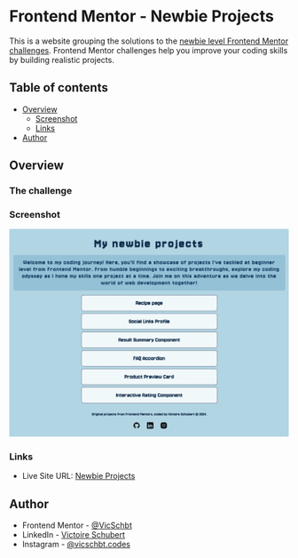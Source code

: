 # Frontend Mentor - Newbie Projects

This is a website grouping the solutions to the [newbie level Frontend Mentor challenges](https://www.frontendmentor.io/challenges?difficulty=1&type=free). Frontend Mentor challenges help you improve your coding skills by building realistic projects.

## Table of contents

- [Overview](#overview)
  - [Screenshot](#screenshot)
  - [Links](#links)
- [Author](#author)

## Overview

### The challenge

### Screenshot

![](./screenshots/Screenshot-desktop.png)

### Links

- Live Site URL: [Newbie Projects](https://vicschbt.github.io/PERSO-newbie-projects/)

## Author

- Frontend Mentor - [@VicSchbt](https://www.frontendmentor.io/profile/VicSchbt)
- LinkedIn - [Victoire Schubert](www.linkedin.com/in/victoire-schubert)
- Instagram - [@vicschbt.codes](https://www.instagram.com/vicschbt.codes?igsh=OHczMzcwMWpjZm1p&utm_source=qr)

